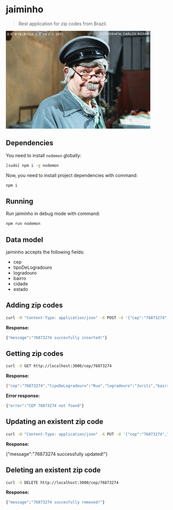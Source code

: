 # jaiminho

> Rest application for zip codes from Brazil.

![](assets/jaiminho.jpg)

## Dependencies

You need to install `nodemon` globally:

```sh
[sudo] npm i -g nodemon
```

Now, you need to install project dependencies with command:

```sh
npm i
```

## Running

Run jaiminho in debug mode with command:

```sh
npm run nodemon
```

## Data model

jaiminho accepts the following fields:

- cep
- tipoDeLogradouro
- logradouro
- bairro
- cidade
- estado

## Adding zip codes

```sh
curl -H "Content-Type: application/json" -X POST -d '{"cep":"76873274","tipoDeLogradouro":"Rua","logradouro":"Juriti","bairro":"Setor 02","cidade":"Ariquemes","estado":"RO"}' http://localhost:3000/cep
```

**Response:**

```sh
{"message":"76873274 succesfully inserted!"}
```

## Getting zip codes

```sh
curl -X GET http://localhost:3000/cep/76873274
```

**Response:**

```sh
{"cep":"76873274","tipoDeLogradouro":"Rua","logradouro":"Juriti","bairro":"Setor 02","cidade":"Ariquemes","estado":"RO"}
```

**Error response:**

```sh
{"error":"CEP 76873274 not found"}
```

## Updating an existent zip code

```sh
curl -H "Content-Type: application/json" -X PUT -d '{"cep":"76873274","tipoDeLogradouro":"Rua","logradouro":"Juritingueta","bairro":"Setor 02","cidade":"Ariquemes","estado":"RO"}' http://localhost:3000/cep/76873274
```

**Response:**

{"message":"76873274 successfully updated!"}

## Deleting an existent zip code

```sh
curl -X DELETE http://localhost:3000/cep/76873274
```

**Response:**

```sh
{"message":"76873274 succesfully removed!"}
```
